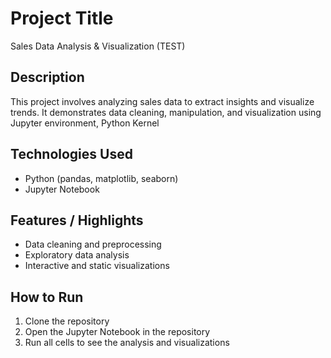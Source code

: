 # Project Title
Sales Data Analysis & Visualization (TEST)

## Description
This project involves analyzing sales data to extract insights and visualize trends. It demonstrates data cleaning, manipulation, and visualization using Jupyter environment, Python Kernel

## Technologies Used
- Python (pandas, matplotlib, seaborn)
- Jupyter Notebook

## Features / Highlights
- Data cleaning and preprocessing
- Exploratory data analysis
- Interactive and static visualizations

## How to Run
1. Clone the repository
2. Open the Jupyter Notebook in the repository
3. Run all cells to see the analysis and visualizations
